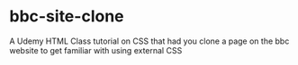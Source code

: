 # bbc-site-clone
A Udemy HTML Class tutorial on CSS that had you clone a page on the bbc website to get familiar with using external CSS

